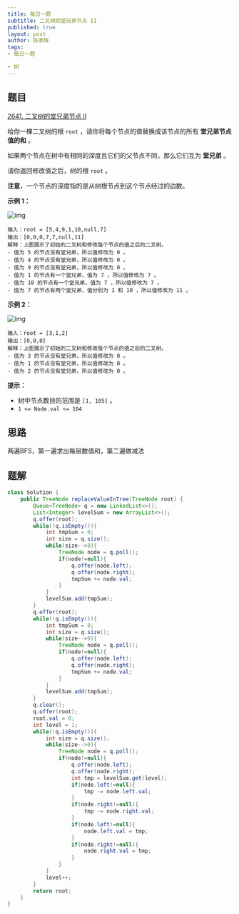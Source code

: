 ```yaml
---
title: 每日一题
subtitle: 二叉树的堂兄弟节点 II
published: true
layout: post
author: 陈家辉
tags:
- 每日一题

- 树
---
```


## 题目

[2641. 二叉树的堂兄弟节点 II](https://leetcode.cn/problems/cousins-in-binary-tree-ii/)

给你一棵二叉树的根 `root` ，请你将每个节点的值替换成该节点的所有 **堂兄弟节点值的和** 。

如果两个节点在树中有相同的深度且它们的父节点不同，那么它们互为 **堂兄弟** 。

请你返回修改值之后，树的根 `root` 。

**注意**，一个节点的深度指的是从树根节点到这个节点经过的边数。

 

**示例 1：**

![img](https://assets.leetcode.com/uploads/2023/01/11/example11.png)

```
输入：root = [5,4,9,1,10,null,7]
输出：[0,0,0,7,7,null,11]
解释：上图展示了初始的二叉树和修改每个节点的值之后的二叉树。
- 值为 5 的节点没有堂兄弟，所以值修改为 0 。
- 值为 4 的节点没有堂兄弟，所以值修改为 0 。
- 值为 9 的节点没有堂兄弟，所以值修改为 0 。
- 值为 1 的节点有一个堂兄弟，值为 7 ，所以值修改为 7 。
- 值为 10 的节点有一个堂兄弟，值为 7 ，所以值修改为 7 。
- 值为 7 的节点有两个堂兄弟，值分别为 1 和 10 ，所以值修改为 11 。
```

**示例 2：**

![img](https://assets.leetcode.com/uploads/2023/01/11/diagram33.png)

```
输入：root = [3,1,2]
输出：[0,0,0]
解释：上图展示了初始的二叉树和修改每个节点的值之后的二叉树。
- 值为 3 的节点没有堂兄弟，所以值修改为 0 。
- 值为 1 的节点没有堂兄弟，所以值修改为 0 。
- 值为 2 的节点没有堂兄弟，所以值修改为 0 。
```

 

**提示：**

- 树中节点数目的范围是 `[1, 105]` 。
- `1 <= Node.val <= 104`

## 思路

两遍BFS，第一遍求出每层数值和，第二遍做减法

## 题解

```java
class Solution {
    public TreeNode replaceValueInTree(TreeNode root) {
        Queue<TreeNode> q = new LinkedList<>();
        List<Integer> levelSum = new ArrayList<>();
        q.offer(root);
        while(!q.isEmpty()){
            int tmpSum = 0;
            int size = q.size();
            while(size-->0){
                TreeNode node = q.poll();
                if(node!=null){
                    q.offer(node.left);
                    q.offer(node.right);
                    tmpSum += node.val;
                }
            }
            levelSum.add(tmpSum);
        }
        q.offer(root);
        while(!q.isEmpty()){
            int tmpSum = 0;
            int size = q.size();
            while(size-->0){
                TreeNode node = q.poll();
                if(node!=null){
                    q.offer(node.left);
                    q.offer(node.right);
                    tmpSum += node.val;
                }
            }
            levelSum.add(tmpSum);
        }
        q.clear();
        q.offer(root);
        root.val = 0;
        int level = 1;
        while(!q.isEmpty()){
            int size = q.size();
            while(size-->0){
                TreeNode node = q.poll();
                if(node!=null){
                    q.offer(node.left);
                    q.offer(node.right);
                    int tmp = levelSum.get(level);
                    if(node.left!=null){
                        tmp -= node.left.val;
                    }
                    if(node.right!=null){
                        tmp -= node.right.val;
                    }
                    if(node.left!=null){
                        node.left.val = tmp;
                    }
                    if(node.right!=null){
                        node.right.val = tmp;
                    }
                }
            }
            level++;
        }
        return root;
    }
}
```

